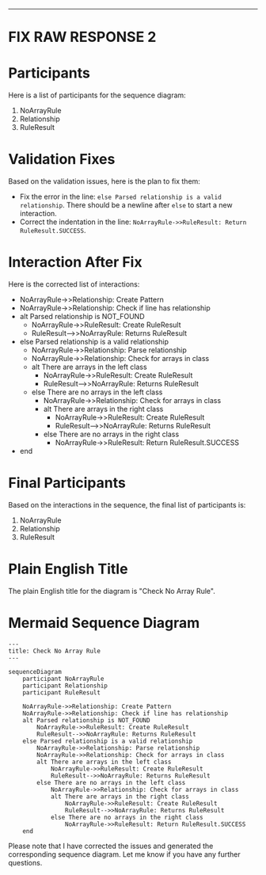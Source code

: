 ----
# FIX RAW RESPONSE 2
# Participants

Here is a list of participants for the sequence diagram:

1. NoArrayRule
2. Relationship
3. RuleResult

# Validation Fixes

Based on the validation issues, here is the plan to fix them:

- Fix the error in the line: `else Parsed relationship is a valid relationship`. There should be a newline after `else` to start a new interaction.
- Correct the indentation in the line: `NoArrayRule->>RuleResult: Return RuleResult.SUCCESS`.

# Interaction After Fix

Here is the corrected list of interactions:

- NoArrayRule->>Relationship: Create Pattern
- NoArrayRule->>Relationship: Check if line has relationship
- alt Parsed relationship is NOT_FOUND
  - NoArrayRule->>RuleResult: Create RuleResult
  - RuleResult-->>NoArrayRule: Returns RuleResult
- else Parsed relationship is a valid relationship
  - NoArrayRule->>Relationship: Parse relationship
  - NoArrayRule->>Relationship: Check for arrays in class
  - alt There are arrays in the left class
    - NoArrayRule->>RuleResult: Create RuleResult
    - RuleResult-->>NoArrayRule: Returns RuleResult
  - else There are no arrays in the left class
    - NoArrayRule->>Relationship: Check for arrays in class
    - alt There are arrays in the right class
      - NoArrayRule->>RuleResult: Create RuleResult
      - RuleResult-->>NoArrayRule: Returns RuleResult
    - else There are no arrays in the right class
      - NoArrayRule->>RuleResult: Return RuleResult.SUCCESS
- end

# Final Participants

Based on the interactions in the sequence, the final list of participants is:

1. NoArrayRule
2. Relationship
3. RuleResult

# Plain English Title

The plain English title for the diagram is "Check No Array Rule".

# Mermaid Sequence Diagram

```
---
title: Check No Array Rule
---

sequenceDiagram
    participant NoArrayRule
    participant Relationship
    participant RuleResult

    NoArrayRule->>Relationship: Create Pattern
    NoArrayRule->>Relationship: Check if line has relationship
    alt Parsed relationship is NOT_FOUND
        NoArrayRule->>RuleResult: Create RuleResult
        RuleResult-->>NoArrayRule: Returns RuleResult
    else Parsed relationship is a valid relationship
        NoArrayRule->>Relationship: Parse relationship
        NoArrayRule->>Relationship: Check for arrays in class
        alt There are arrays in the left class
            NoArrayRule->>RuleResult: Create RuleResult
            RuleResult-->>NoArrayRule: Returns RuleResult
        else There are no arrays in the left class
            NoArrayRule->>Relationship: Check for arrays in class
            alt There are arrays in the right class
                NoArrayRule->>RuleResult: Create RuleResult
                RuleResult-->>NoArrayRule: Returns RuleResult
            else There are no arrays in the right class
                NoArrayRule->>RuleResult: Return RuleResult.SUCCESS
    end
```

Please note that I have corrected the issues and generated the corresponding sequence diagram. Let me know if you have any further questions.